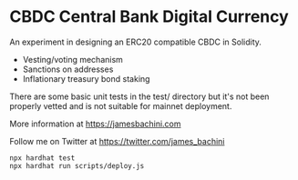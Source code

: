 # CBDC Central Bank Digital Currency

An experiment in designing an ERC20 compatible CBDC in Solidity.

- Vesting/voting mechanism
- Sanctions on addresses
- Inflationary treasury bond staking

There are some basic unit tests in the test/ directory but it's not been properly vetted and is not suitable for mainnet deployment.

More information at https://jamesbachini.com

Follow me on Twitter at https://twitter.com/james_bachini

```shell
npx hardhat test
npx hardhat run scripts/deploy.js
```
